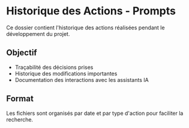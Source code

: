 # Historique des Actions - Prompts

Ce dossier contient l'historique des actions réalisées pendant le développement du projet.

## Objectif
- Traçabilité des décisions prises
- Historique des modifications importantes
- Documentation des interactions avec les assistants IA

## Format
Les fichiers sont organisés par date et par type d'action pour faciliter la recherche.